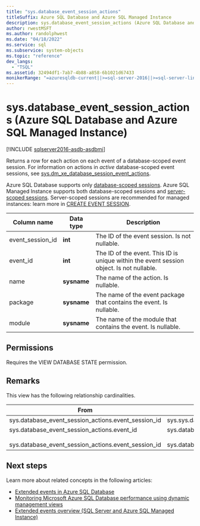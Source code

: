```yaml
---
title: "sys.database_event_session_actions"
titleSuffix: Azure SQL Database and Azure SQL Managed Instance
description: sys.database_event_session_actions (Azure SQL Database and Azure SQL Managed Instance)
author: rwestMSFT
ms.author: randolphwest
ms.date: "04/18/2022"
ms.service: sql
ms.subservice: system-objects
ms.topic: "reference"
dev_langs:
  - "TSQL"
ms.assetid: 32494df1-7ab7-4b88-a858-6b1021d67433
monikerRange: "=azuresqldb-current||>=sql-server-2016||>=sql-server-linux-2017||=azuresqldb-mi-current"
---
```

# sys.database_event_session_actions (Azure SQL Database and Azure SQL Managed Instance)
[!INCLUDE [sqlserver2016-asdb-asdbmi](../../includes/applies-to-version/sqlserver2016-asdb-asdbmi.md)]

Returns a row for each action on each event of a database-scoped event session. For information on actions in *active* database-scoped event sessions, see [sys.dm_xe_database_session_event_actions](../system-dynamic-management-views/sys-dm-xe-database-session-event-actions-azure-sql-database.md).

Azure SQL Database supports only [database-scoped sessions](/azure/azure-sql/database/xevent-db-diff-from-svr). Azure SQL Managed Instance supports both database-scoped sessions and [server-scoped sessions](../extended-events/extended-events.md). Server-scoped sessions are recommended for managed instances: learn more in [CREATE EVENT SESSION](../../t-sql/statements/create-event-session-transact-sql.md#code-examples-can-differ-for-azure-sql-database-and-sql-managed-instance).
  
|Column name|Data type|Description|  
|-----------------|---------------|-----------------|  
|event_session_id|**int**|The ID of the event session. Is not nullable.|  
|event_id|**int**|The ID of the event. This ID is unique within the event session object. Is not nullable.|  
|name|**sysname**|The name of the action. Is nullable.|  
|package|**sysname**|The name of the event package that contains the event. Is nullable.|  
|module|**sysname**|The name of the module that contains the event. Is nullable.|  
  
## Permissions  

Requires the VIEW DATABASE STATE permission.  
  
## Remarks

This view has the following relationship cardinalities.  
  
| From | To | Relationship |
| ---- | -- | ------------ |
|sys.database_event_session_actions.event_session_id|sys.sys.database_event_sessions.event_session_id|Many to one|  
|sys.database_event_session_actions.event_id<br /><br /> sys.database_event_session_actions.event_session_id|sys.database_event_session_events.event_session_id<br /><br /> sys.database_event_session_events.event_id|Many to one|  

## Next steps

Learn more about related concepts in the following articles:

- [Extended events in Azure SQL Database](/azure/azure-sql/database/xevent-db-diff-from-svr)
- [Monitoring Microsoft Azure SQL Database performance using dynamic management views](/azure/azure-sql/database/monitoring-with-dmvs)
- [Extended events overview (SQL Server and Azure SQL Managed Instance)](../extended-events/extended-events.md)
